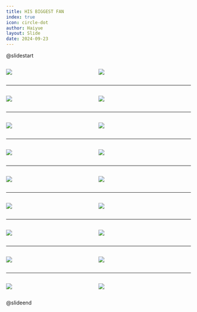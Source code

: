 ```yaml
---
title: HIS BIGGEST FAN
index: true
icon: circle-dot
author: Haiyue
layout: Slide
date: 2024-09-23
---
```

 
@slidestart

<div style="display:flex">
<div style="flex:1">

![](/reading/english/Level-Q/HIS%20BIGGEST%20FAN/001.webp)
</div>
<div style="flex:1">

![](/reading/english/Level-Q/HIS%20BIGGEST%20FAN/002.webp)
</div>
</div>

---

<div style="display:flex">
<div style="flex:1">

![](/reading/english/Level-Q/HIS%20BIGGEST%20FAN/003.webp)
</div>
<div style="flex:1">

![](/reading/english/Level-Q/HIS%20BIGGEST%20FAN/004.webp)
</div>
</div>

---

<div style="display:flex">
<div style="flex:1">

![](/reading/english/Level-Q/HIS%20BIGGEST%20FAN/005.webp)
</div>
<div style="flex:1">

![](/reading/english/Level-Q/HIS%20BIGGEST%20FAN/006.webp)
</div>
</div>

---

<div style="display:flex">
<div style="flex:1">

![](/reading/english/Level-Q/HIS%20BIGGEST%20FAN/007.webp)
</div>
<div style="flex:1">

![](/reading/english/Level-Q/HIS%20BIGGEST%20FAN/008.webp)
</div>
</div>

---

<div style="display:flex">
<div style="flex:1">

![](/reading/english/Level-Q/HIS%20BIGGEST%20FAN/009.webp)
</div>
<div style="flex:1">

![](/reading/english/Level-Q/HIS%20BIGGEST%20FAN/010.webp)
</div>
</div>

---

<div style="display:flex">
<div style="flex:1">

![](/reading/english/Level-Q/HIS%20BIGGEST%20FAN/011.webp)
</div>
<div style="flex:1">

![](/reading/english/Level-Q/HIS%20BIGGEST%20FAN/012.webp)
</div>
</div>

---

<div style="display:flex">
<div style="flex:1">

![](/reading/english/Level-Q/HIS%20BIGGEST%20FAN/013.webp)
</div>
<div style="flex:1">

![](/reading/english/Level-Q/HIS%20BIGGEST%20FAN/014.webp)
</div>
</div>

---

<div style="display:flex">
<div style="flex:1">

![](/reading/english/Level-Q/HIS%20BIGGEST%20FAN/015.webp)
</div>
<div style="flex:1">

![](/reading/english/Level-Q/HIS%20BIGGEST%20FAN/016.webp)
</div>
</div>

---

<div style="display:flex">
<div style="flex:1">

![](/reading/english/Level-Q/HIS%20BIGGEST%20FAN/017.webp)
</div>
<div style="flex:1">

![](/reading/english/Level-Q/HIS%20BIGGEST%20FAN/018.webp)
</div>
</div>

@slideend